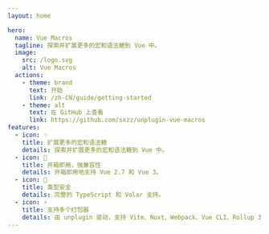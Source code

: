 ```yaml
---
layout: home

hero:
  name: Vue Macros
  tagline: 探索并扩展更多的宏和语法糖到 Vue 中。
  image:
    src: /logo.svg
    alt: Vue Macros
  actions:
    - theme: brand
      text: 开始
      link: /zh-CN/guide/getting-started
    - theme: alt
      text: 在 GitHub 上查看
      link: https://github.com/sxzz/unplugin-vue-macros
features:
  - icon: ✨
    title: 扩展更多的宏和语法糖
    details: 探索并扩展更多的宏和语法糖到 Vue 中。
  - icon: 💚
    title: 开箱即用，强兼容性
    details: 开箱即用地支持 Vue 2.7 和 Vue 3。
  - icon: 🦾
    title: 类型安全
    details: 完整的 TypeScript 和 Volar 支持。
  - icon: ⚡️
    title: 支持多个打包器
    details: 由 unplugin 驱动，支持 Vite、Nuxt、Webpack、Vue CLI、Rollup 3、esbuild 等。
---
```

